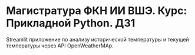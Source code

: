 # Магистратура ФКН ИИ ВШЭ. Курс: Прикладной Python. ДЗ1

Streamlit приложение по анализу исторической температуры и текущей температуры через API OpenWeatherMAp.

